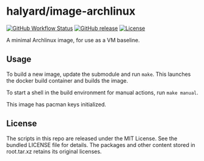 halyard/image-archlinux
=======

[![GitHub Workflow Status](https://img.shields.io/github/workflow/status/halyard/image-archlinux/Build)](https://github.com/halyard/image-archlinux/actions)
[![GitHub release](https://img.shields.io/github/release/halyard/image-archlinux.svg)](https://github.com/halyard/image-archlinux/releases)
[![License](https://img.shields.io/github/license/halyard/image-archlinux)](https://github.com/halyard/image-archlinux/blob/master/LICENSE)

A minimal Archlinux image, for use as a VM baseline.

## Usage

To build a new image, update the submodule and run `make`. This launches the docker build container and builds the image.

To start a shell in the build environment for manual actions, run `make manual`.

This image has pacman keys initialized.

## License

The scripts in this repo are released under the MIT License. See the bundled LICENSE file for details. The packages and other content stored in root.tar.xz retains its original licenses.


